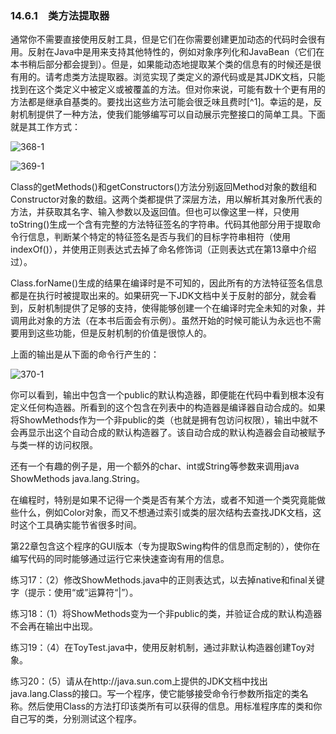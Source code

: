 ### 14.6.1　类方法提取器

通常你不需要直接使用反射工具，但是它们在你需要创建更加动态的代码时会很有用。反射在Java中是用来支持其他特性的，例如对象序列化和JavaBean（它们在本书稍后部分都会提到）。但是，如果能动态地提取某个类的信息有的时候还是很有用的。请考虑类方法提取器。浏览实现了类定义的源代码或是其JDK文档，只能找到在这个类定义中被定义或被覆盖的方法。但对你来说，可能有数十个更有用的方法都是继承自基类的。要找出这些方法可能会很乏味且费时[^1]。幸运的是，反射机制提供了一种方法，使我们能够编写可以自动展示完整接口的简单工具。下面就是其工作方式：

![368-1](../Images/image03151.jpeg)

![369-1](../Images/image03152.jpeg)

Class的getMethods()和getConstructors()方法分别返回Method对象的数组和Constructor对象的数组。这两个类都提供了深层方法，用以解析其对象所代表的方法，并获取其名字、输入参数以及返回值。但也可以像这里一样，只使用toString()生成一个含有完整的方法特征签名的字符串。代码其他部分用于提取命令行信息，判断某个特定的特征签名是否与我们的目标字符串相符（使用indexOf()），并使用正则表达式去掉了命名修饰词（正则表达式在第13章中介绍过）。

Class.forName()生成的结果在编译时是不可知的，因此所有的方法特征签名信息都是在执行时被提取出来的。如果研究一下JDK文档中关于反射的部分，就会看到，反射机制提供了足够的支持，使得能够创建一个在编译时完全未知的对象，并调用此对象的方法（在本书后面会有示例）。虽然开始的时候可能认为永远也不需要用到这些功能，但是反射机制的价值是很惊人的。

上面的输出是从下面的命令行产生的：

![370-1](../Images/image03153.jpeg)

你可以看到，输出中包含一个public的默认构造器，即便能在代码中看到根本没有定义任何构造器。所看到的这个包含在列表中的构造器是编译器自动合成的。如果将ShowMethods作为一个非public的类（也就是拥有包访问权限），输出中就不会再显示出这个自动合成的默认构造器了。该自动合成的默认构造器会自动被赋予与类一样的访问权限。

还有一个有趣的例子是，用一个额外的char、int或String等参数来调用java ShowMethods java.lang.String。

在编程时，特别是如果不记得一个类是否有某个方法，或者不知道一个类究竟能做些什么，例如Color对象，而又不想通过索引或类的层次结构去查找JDK文档，这时这个工具确实能节省很多时间。

第22章包含这个程序的GUI版本（专为提取Swing构件的信息而定制的），使你在编写代码的同时能够通过运行它来快速查询有用的信息。

练习17：（2）修改ShowMethods.java中的正则表达式，以去掉native和final关键字（提示：使用“或”运算符“|”）。

练习18：（1）将ShowMethods变为一个非public的类，并验证合成的默认构造器不会再在输出中出现。

练习19：（4）在ToyTest.java中，使用反射机制，通过非默认构造器创建Toy对象。

练习20：（5）请从在http://java.sun.com上提供的JDK文档中找出java.lang.Class的接口。写一个程序，使它能够接受命令行参数所指定的类名称。然后使用Class的方法打印该类所有可以获得的信息。用标准程序库的类和你自己写的类，分别测试这个程序。